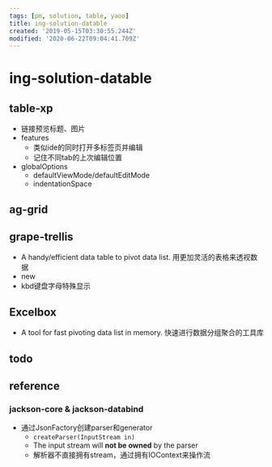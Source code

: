 ```yaml
---
tags: [pm, solution, table, yaoo]
title: ing-solution-datable
created: '2019-05-15T03:30:55.244Z'
modified: '2020-06-22T09:04:41.709Z'
---
```


# ing-solution-datable

## table-xp
- 链接预览标题、图片
- features
  - 类似ide的同时打开多标签页并编辑
  - 记住不同tab的上次编辑位置
- globalOptions
  - defaultViewMode/defaultEditMode
  - indentationSpace

## ag-grid

## grape-trellis
- A handy/efficient data table to pivot data list. 用更加灵活的表格来透视数据
- new
- kbd键盘字母特殊显示

## Excelbox
- A tool for fast pivoting data list in memory. 快速进行数据分组聚合的工具库

## todo

## reference


### jackson-core & jackson-databind
- 通过JsonFactory创建parser和generator
  - `createParser(InputStream in)` 
  - The input stream will <b>not be owned</b> by the parser
  - 解析器不直接拥有stream，通过拥有IOContext来操作流
